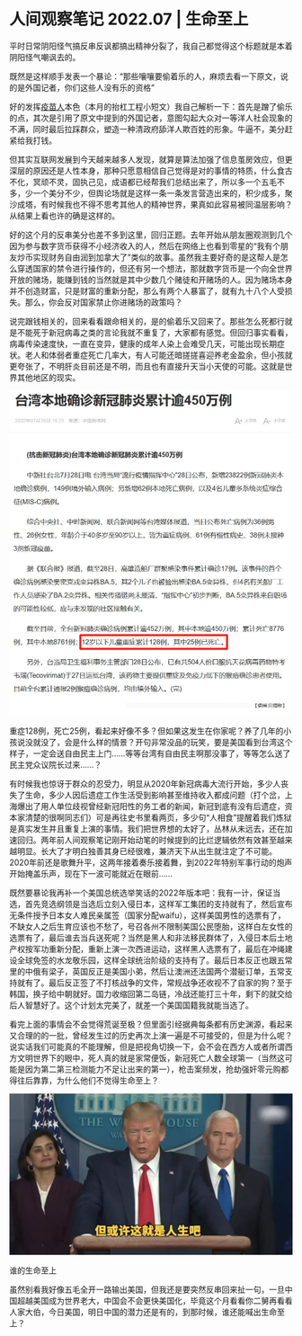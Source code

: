 # 人间观察笔记 2022.07 | 生命至上

平时日常阴阳怪气搞反串反讽都搞出精神分裂了，我自己都觉得这个标题就是本着阴阳怪气嘲讽去的。

既然是这样顺手发表一个暴论：“那些嚷嚷要偷着乐的人，麻烦去看一下原文，说的是外国记者，你们这些人没有乐的资格”

好的发挥[疫苗人](../07/vaccine_man.md)本色（本月的抬杠工程小短文）我自己解析一下：首先是蹭了偷乐的点，其次是引用了原文中提到的外国记者，意图勾起大众对一等洋人社会现象的不满，同时最后拉踩群众，塑造一种清政府舔洋人欺百姓的形象。牛逼不，美分赶紧给我打钱。

但其实互联网发展到今天越来越多人发现，就算是算法加强了信息茧房效应，但更深层的原因还是人性本身，那种只愿意相信自己觉得是对的事情的特质，什么食古不化，冥顽不灵，固执己见，成语都已经帮我们总结出来了，所以多一个五毛不多，少一个美分不少，但舆论场就是这样一条一条发言营造出来的，积少成多，聚沙成塔，有时候我也不得不思考其他人的精神世界，果真如此容易被同温层影响？从结果上看也许的确是这样的。

好的这个月的反串美分也差不多到这里，回归正题。去年开始从朋友圈观测到几个因为参与数字货币获得不小经济收入的人，然后在网络上也看到零星的“我有个朋友炒币实现财务自由润到加拿大了”类似的故事。虽然我主要好奇的是这帮人是怎么穿透国家的禁令进行操作的，但还有另一个想法，那就数字货币是一个向全世界开放的赌场，能赚到钱的当然就是其中少数几个赌徒和开赌场的人。因为赌场本身并不创造财富，只是财富的重新分配，那么有两个人暴富了，就有九十八个人受损失。那么，你会反对国家禁止你进赌场的政策吗？

说完跟钱相关的，回来看看跟命相关的，是的偷着乐又回来了。那些怎么死都行就是不能死于新冠病毒之类的言论我就不重复了，大家都有感觉。但回归事实看看，病毒传染速度快，一直在变异，健康的成年人染上会难受几天，可能出现长期症状。老人和体弱者重症死亡几率大，有人可能还暗搓搓喜迎养老金盈余，但小孩就更夸张了，不明肝炎目前还是不明，而且也有直接升天当小天使的可能。这就是世界其他地区的现实。

![covid-19_in_taiwan](../img/07_covid_19_in_taiwan.jpg)

重症128例，死亡25例，看起来好像不多？但如果这发生在你家呢？养了几年的小孩说没就没了，会是什么样的情景？开句非常没品的玩笑，要是美国看到台湾这个样子，一定会送自由民主上门……等等台湾有自由民主啊那没事了，等等怎么送了民主党众议院长过来……？

有时候我也惊讶于群众的忍受力，明显从2020年新冠病毒大流行开始，多少人丧失了生命，多少人因后遗症工作生活受到影响甚至维持收入都成问题（打个岔，上海爆出了用人单位歧视曾经新冠阳性的务工者的新闻，新冠到底有没有后遗症，资本家清楚的很啊同志们）可是再往史书里看两页，多少句“人相食”提醒着我们炼狱是真实发生并且重复上演的事情。我们把世界想的太好了，丛林从未远去，还在加速回归。两年前人间观察笔记刚开始动笔的时候提到的比烂逻辑依然有效甚至越来越明显。长大了才明白独善其身已经很难，兼济天下从出生就注定了不可能。2020年前还是歌舞升平，这两年接着奏乐接着舞，到2022年特别军事行动的炮声开始掩盖乐声，现在下一波可能就近在眼前……

既然要暴论我再补一个美国总统选举笑话的2022年版本吧：我有一计，保证当选，首先竞选纲领是当选后立刻入侵日本，这样军工集团的支持就有了，然后宣布无条件授予日本女人难民亲属签（国家分配waifu），这样美国男性的选票有了，不缺女人之后生育应该也不愁了，号召各州不限制美国公民堕胎，这样白左女性的选票有了，最后谁去当兵送死呢？当然是黑人和非法移民群体了，入侵日本后土地产权按军功重新分配，重新上演一次西进运动，这样黑人选票有了，最后在冲绳建设全球免签的水龙敬乐园，这样全球统治阶级的支持有了。最后日本反正也跟五常里的中俄有梁子，英国反正是美国小弟，然后让澳洲还法国两个潜艇订单，五常支持就有了。最后反正签了不打核战争的文件，常规战争还收视不了自家的狗？至于韩国，换子给中朝就好。国力收缩回第二岛链，冷战还能打三十年，剩下的就交给后人智慧好了。这个计划太完美了，就差一个美国国籍我就能当选了。

看完上面的事情会不会觉得荒诞至极？但里面引经据典每条都有历史渊源，看起来又合理的的一批，曾经发生过的历史再次上演一遍是不可接受的，但是为什么呢？说实话我们可能真的不能理解，但是把视角切换一下，会不会在西方人或者所谓西方文明世界下的眼中，死人真的就是家常便饭，新冠死亡人数全球第一（当然这可能是因为第二第三检测能力不足让出来的第一），枪击案频发，抢劫强奸零元购都得往后靠靠，为什么他们不觉得生命至上？

![life](../img/07_trump_life.jpg)

谁的生命至上

虽然别看我好像五毛全开一路输出美国，但我还是要突然反串回来扯一句，一旦中国超越美国成为世界老大，中国会不会更快美国化，毕竟这个月看看你二舅再看看人家大伯，今日美国，明日中国的潜力还是有的，到那时候，谁还能喊出生命至上？
